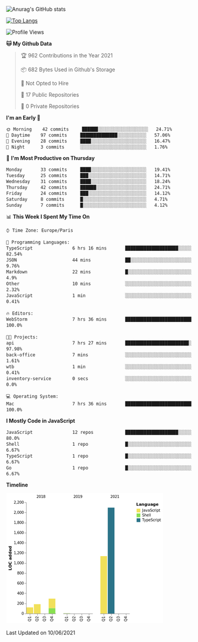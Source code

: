 ![Anurag's GitHub stats](https://github-readme-stats.vercel.app/api?username=sufiane&theme=dark&show_icons=true&count_private=true)


[![Top Langs](https://github-readme-stats.vercel.app/api/top-langs/?username=sufiane&layout=compact)](https://github.com/anuraghazra/github-readme-stats)

<!--START_SECTION:waka-->
![Profile Views](http://img.shields.io/badge/Profile%20Views-0-blue)

**🐱 My Github Data** 

> 🏆 962 Contributions in the Year 2021
 > 
> 📦 682 Bytes Used in Github's Storage 
 > 
> 🚫 Not Opted to Hire
 > 
> 📜 17 Public Repositories 
 > 
> 🔑 0 Private Repositories  
 > 
**I'm an Early 🐤** 

```text
🌞 Morning    42 commits     ██████░░░░░░░░░░░░░░░░░░░   24.71% 
🌆 Daytime    97 commits     ██████████████░░░░░░░░░░░   57.06% 
🌃 Evening    28 commits     ████░░░░░░░░░░░░░░░░░░░░░   16.47% 
🌙 Night      3 commits      ░░░░░░░░░░░░░░░░░░░░░░░░░   1.76%

```
📅 **I'm Most Productive on Thursday** 

```text
Monday       33 commits     ████░░░░░░░░░░░░░░░░░░░░░   19.41% 
Tuesday      25 commits     ███░░░░░░░░░░░░░░░░░░░░░░   14.71% 
Wednesday    31 commits     ████░░░░░░░░░░░░░░░░░░░░░   18.24% 
Thursday     42 commits     ██████░░░░░░░░░░░░░░░░░░░   24.71% 
Friday       24 commits     ███░░░░░░░░░░░░░░░░░░░░░░   14.12% 
Saturday     8 commits      █░░░░░░░░░░░░░░░░░░░░░░░░   4.71% 
Sunday       7 commits      █░░░░░░░░░░░░░░░░░░░░░░░░   4.12%

```


📊 **This Week I Spent My Time On** 

```text
⌚︎ Time Zone: Europe/Paris

💬 Programming Languages: 
TypeScript               6 hrs 16 mins       ████████████████████░░░░░   82.54% 
JSON                     44 mins             ██░░░░░░░░░░░░░░░░░░░░░░░   9.76% 
Markdown                 22 mins             █░░░░░░░░░░░░░░░░░░░░░░░░   4.9% 
Other                    10 mins             ░░░░░░░░░░░░░░░░░░░░░░░░░   2.32% 
JavaScript               1 min               ░░░░░░░░░░░░░░░░░░░░░░░░░   0.41%

🔥 Editors: 
WebStorm                 7 hrs 36 mins       █████████████████████████   100.0%

🐱‍💻 Projects: 
api                      7 hrs 27 mins       ████████████████████████░   97.98% 
back-office              7 mins              ░░░░░░░░░░░░░░░░░░░░░░░░░   1.61% 
wtb                      1 min               ░░░░░░░░░░░░░░░░░░░░░░░░░   0.41% 
inventory-service        0 secs              ░░░░░░░░░░░░░░░░░░░░░░░░░   0.0%

💻 Operating System: 
Mac                      7 hrs 36 mins       █████████████████████████   100.0%

```

**I Mostly Code in JavaScript** 

```text
JavaScript               12 repos            ████████████████████░░░░░   80.0% 
Shell                    1 repo              █░░░░░░░░░░░░░░░░░░░░░░░░   6.67% 
TypeScript               1 repo              █░░░░░░░░░░░░░░░░░░░░░░░░   6.67% 
Go                       1 repo              █░░░░░░░░░░░░░░░░░░░░░░░░   6.67%

```


**Timeline**

![Chart not found](https://raw.githubusercontent.com/Sufiane/Sufiane/main/charts/bar_graph.png) 


 Last Updated on 10/06/2021
<!--END_SECTION:waka-->


<!--
**Sufiane/sufiane** is a ✨ _special_ ✨ repository because its `README.md` (this file) appears on your GitHub profile.

Here are some ideas to get you started:

- 🔭 I’m currently working on ...
- 🌱 I’m currently learning ...
- 👯 I’m looking to collaborate on ...
- 🤔 I’m looking for help with ...
- 💬 Ask me about ...
- 📫 How to reach me: ...
- 😄 Pronouns: ...
- ⚡ Fun fact: ...
-->
